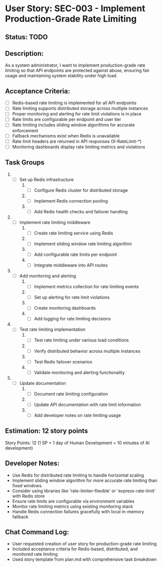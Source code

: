 # User Story: SEC-003 - Implement Production-Grade Rate Limiting

## Status: TODO

## Description:

As a system administrator, I want to implement production-grade rate limiting so that API endpoints are protected against abuse, ensuring fair usage and maintaining system stability under high load.

## Acceptance Criteria:

- [ ] Redis-based rate limiting is implemented for all API endpoints
- [ ] Rate limiting supports distributed storage across multiple instances
- [ ] Proper monitoring and alerting for rate limit violations is in place
- [ ] Rate limits are configurable per endpoint and user tier
- [ ] Rate limiting includes sliding window algorithms for accurate enforcement
- [ ] Fallback mechanisms exist when Redis is unavailable
- [ ] Rate limit headers are returned in API responses (X-RateLimit-*)
- [ ] Monitoring dashboards display rate limiting metrics and violations

## Task Groups

1. - [ ] Set up Redis infrastructure
     1. - [ ] Configure Redis cluster for distributed storage
     2. - [ ] Implement Redis connection pooling
     3. - [ ] Add Redis health checks and failover handling

2. - [ ] Implement rate limiting middleware
     1. - [ ] Create rate limiting service using Redis
     2. - [ ] Implement sliding window rate limiting algorithm
     3. - [ ] Add configurable rate limits per endpoint
     4. - [ ] Integrate middleware into API routes

3. - [ ] Add monitoring and alerting
     1. - [ ] Implement metrics collection for rate limiting events
     2. - [ ] Set up alerting for rate limit violations
     3. - [ ] Create monitoring dashboards
     4. - [ ] Add logging for rate limiting decisions

4. - [ ] Test rate limiting implementation
     1. - [ ] Test rate limiting under various load conditions
     2. - [ ] Verify distributed behavior across multiple instances
     3. - [ ] Test Redis failover scenarios
     4. - [ ] Validate monitoring and alerting functionality

5. - [ ] Update documentation
     1. - [ ] Document rate limiting configuration
     2. - [ ] Update API documentation with rate limit information
     3. - [ ] Add developer notes on rate limiting usage

## Estimation: 12 story points

Story Points: 12 (1 SP = 1 day of Human Development = 10 minutes of AI development)

## Developer Notes:

- Use Redis for distributed rate limiting to handle horizontal scaling
- Implement sliding window algorithm for more accurate rate limiting than fixed windows
- Consider using libraries like 'rate-limiter-flexible' or 'express-rate-limit' with Redis store
- Ensure rate limits are configurable via environment variables
- Monitor rate limiting metrics using existing monitoring stack
- Handle Redis connection failures gracefully with local in-memory fallback

## Chat Command Log:

- User requested creation of user story for production-grade rate limiting
- Included acceptance criteria for Redis-based, distributed, and monitored rate limiting
- Used story template from plan.md with comprehensive task breakdown